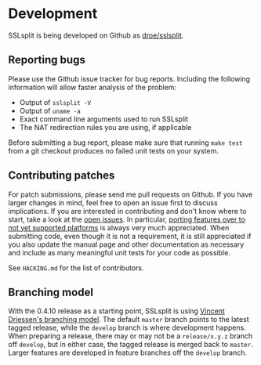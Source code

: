 # Development

SSLsplit is being developed on Github as [droe/sslsplit][1].

[1]: https://github.com/droe/sslsplit


## Reporting bugs

Please use the Github issue tracker for bug reports.  Including the following
information will allow faster analysis of the problem:

-   Output of `sslsplit -V`
-   Output of `uname -a`
-   Exact command line arguments used to run SSLsplit
-   The NAT redirection rules you are using, if applicable

Before submitting a bug report, please make sure that running `make test` from
a git checkout produces no failed unit tests on your system.


## Contributing patches

For patch submissions, please send me pull requests on Github.  If you have
larger changes in mind, feel free to open an issue first to discuss
implications.  If you are interested in contributing and don't know where to
start, take a look at the [open issues][2].  In particular, [porting features
over to not yet supported platforms][3] is always very much appreciated.  When
submitting code, even though it is not a requirement, it is still appreciated
if you also update the manual page and other documentation as necessary and
include as many meaningful unit tests for your code as possible.

[2]: https://github.com/droe/sslsplit/issues
[3]: https://github.com/droe/sslsplit/labels/portability

See `HACKING.md` for the list of contributors.


## Branching model

With the 0.4.10 release as a starting point, SSLsplit is using [Vincent
Driessen's branching model][4].  The default `master` branch points to the
latest tagged release, while the `develop` branch is where development happens.
When preparing a release, there may or may not be a `release/x.y.z` branch off
`develop`, but in either case, the tagged release is merged back to `master`.
Larger features are developed in feature branches off the `develop` branch.

[4]: http://nvie.com/posts/a-successful-git-branching-model/


